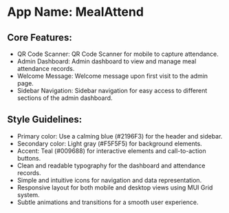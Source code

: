 # **App Name**: MealAttend

## Core Features:

- QR Code Scanner: QR Code Scanner for mobile to capture attendance.
- Admin Dashboard: Admin dashboard to view and manage meal attendance records.
- Welcome Message: Welcome message upon first visit to the admin page.
- Sidebar Navigation: Sidebar navigation for easy access to different sections of the admin dashboard.

## Style Guidelines:

- Primary color: Use a calming blue (#2196F3) for the header and sidebar.
- Secondary color: Light gray (#F5F5F5) for background elements.
- Accent: Teal (#009688) for interactive elements and call-to-action buttons.
- Clean and readable typography for the dashboard and attendance records.
- Simple and intuitive icons for navigation and data representation.
- Responsive layout for both mobile and desktop views using MUI Grid system.
- Subtle animations and transitions for a smooth user experience.